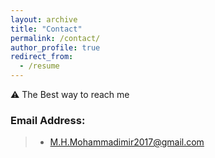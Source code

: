 ```yaml
---
layout: archive
title: "Contact"
permalink: /contact/
author_profile: true
redirect_from:
  - /resume
---
```


⚠️ The Best way to reach me

### Email Address:

> * M.H.Mohammadimir2017@gmail.com <br>


